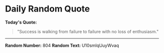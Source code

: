 # Daily Random Quote

**Today's Quote:**
> "Success is walking from failure to failure with no loss of enthusiasm."

---

**Random Number:** 804
**Random Text:** U10smIqUuyWvaq
